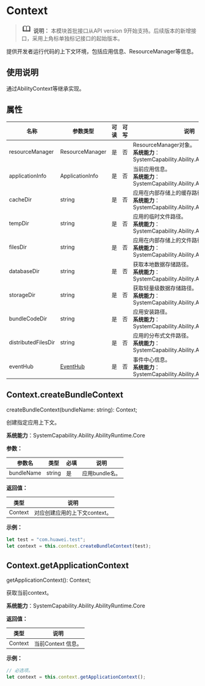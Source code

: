 # Context

> ![icon-note.gif](public_sys-resources/icon-note.gif) **说明：**
> 本模块首批接口从API version 9开始支持。后续版本的新增接口，采用上角标单独标记接口的起始版本。


提供开发者运行代码的上下文环境，包括应用信息、ResourceManager等信息。


## 使用说明


通过AbilityContext等继承实现。


## 属性

  | 名称 | 参数类型 | 可读 | 可写 | 说明 | 
| -------- | -------- | -------- | -------- | -------- |
| resourceManager | ResourceManager | 是 | 否 | ResourceManager对象。<br/>**系统能力**：SystemCapability.Ability.AbilityRuntime.Core | 
| applicationInfo | ApplicationInfo | 是 | 否 | 当前应用信息。<br/>**系统能力**：SystemCapability.Ability.AbilityRuntime.Core | 
| cacheDir | string | 是 | 否 | 应用在内部存储上的缓存路径。<br/>**系统能力**：SystemCapability.Ability.AbilityRuntime.Core | 
| tempDir | string | 是 | 否 | 应用的临时文件路径。<br/>**系统能力**：SystemCapability.Ability.AbilityRuntime.Core | 
| filesDir | string | 是 | 否 | 应用在内部存储上的文件路径。<br/>**系统能力**：SystemCapability.Ability.AbilityRuntime.Core | 
| databaseDir | string | 是 | 否 | 获取本地数据存储路径。<br/>**系统能力**：SystemCapability.Ability.AbilityRuntime.Core | 
| storageDir | string | 是 | 否 | 获取轻量级数据存储路径。<br/>**系统能力**：SystemCapability.Ability.AbilityRuntime.Core | 
| bundleCodeDir | string | 是 | 否 | 应用安装路径。<br/>**系统能力**：SystemCapability.Ability.AbilityRuntime.Core | 
| distributedFilesDir | string | 是 | 否 | 应用的分布式文件路径。<br/>**系统能力**：SystemCapability.Ability.AbilityRuntime.Core | 
| eventHub | [EventHub](js-apis-eventhub.md) | 是 | 否 | 事件中心信息。<br/>**系统能力**：SystemCapability.Ability.AbilityRuntime.Core| 


## Context.createBundleContext

createBundleContext(bundleName: string): Context;

创建指定应用上下文。

**系统能力**：SystemCapability.Ability.AbilityRuntime.Core

**参数：**

  | 参数名 | 类型 | 必填 | 说明 | 
  | -------- | -------- | -------- | -------- |
  | bundleName | string | 是 | 应用bundle名。 | 

**返回值：**

  | 类型 | 说明 | 
  | -------- | -------- |
  | Context | 对应创建应用的上下文context。 | 

**示例：**
    
  ```js
  let test = "com.huawei.test";
  let context = this.context.createBundleContext(test);
  ```


## Context.getApplicationContext

getApplicationContext(): Context;

获取当前context。

**系统能力**：SystemCapability.Ability.AbilityRuntime.Core

**返回值：**

  | 类型 | 说明 | 
  | -------- | -------- |
  | Context | 当前Context&nbsp;信息。 | 

**示例：**
    
  ```js
  // 必选项。
  let context = this.context.getApplicationContext();
  ```
